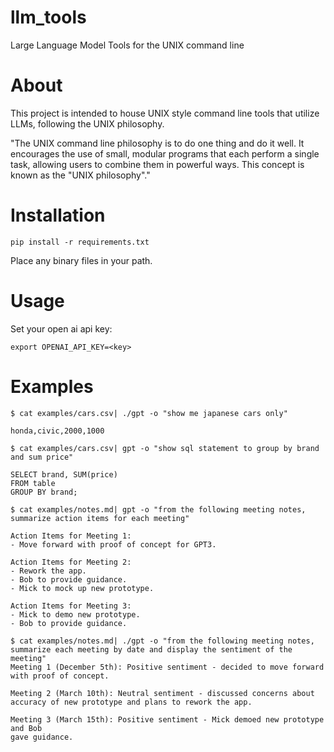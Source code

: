 # llm_tools
Large Language Model Tools for the UNIX command line

# About
This project is intended to house UNIX style command line tools that utilize LLMs, following the UNIX philosophy.

"The UNIX command line philosophy is to do one thing and do it well. It encourages the use of small, modular programs that each perform a single task, allowing users to combine them in powerful ways. This concept is known as the "UNIX philosophy"."

# Installation

```
pip install -r requirements.txt
```

Place any binary files in your path.

# Usage

Set your open ai api key:
```
export OPENAI_API_KEY=<key>
```

# Examples

```
$ cat examples/cars.csv| ./gpt -o "show me japanese cars only"

honda,civic,2000,1000
```
```
$ cat examples/cars.csv| gpt -o "show sql statement to group by brand and sum price"

SELECT brand, SUM(price)
FROM table
GROUP BY brand;
```
```
$ cat examples/notes.md| gpt -o "from the following meeting notes, summarize action items for each meeting"

Action Items for Meeting 1:
- Move forward with proof of concept for GPT3.

Action Items for Meeting 2:
- Rework the app.
- Bob to provide guidance.
- Mick to mock up new prototype.

Action Items for Meeting 3:
- Mick to demo new prototype.
- Bob to provide guidance.
```

```
$ cat examples/notes.md| ./gpt -o "from the following meeting notes, summarize each meeting by date and display the sentiment of the meeting"
Meeting 1 (December 5th): Positive sentiment - decided to move forward with proof of concept.

Meeting 2 (March 10th): Neutral sentiment - discussed concerns about accuracy of new prototype and plans to rework the app.

Meeting 3 (March 15th): Positive sentiment - Mick demoed new prototype and Bob
gave guidance.
```
